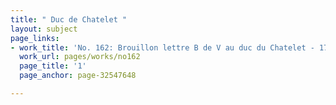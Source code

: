 ```yaml
---
title: " Duc de Chatelet "
layout: subject
page_links:
- work_title: 'No. 162: Brouillon lettre B de V au duc du Chatelet - 1781/05/12'
  work_url: pages/works/no162
  page_title: '1'
  page_anchor: page-32547648

---
```

